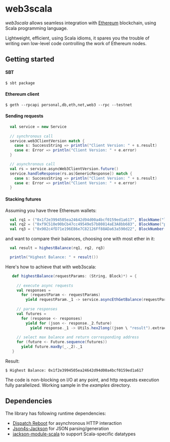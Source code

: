 # web3scala
_web3scala_ allows seamless integration with [Ethereum](https://www.ethereum.org) blockchain, using Scala programming 
language.

Lightweight, efficient, using Scala idioms, it spares you the trouble of writing own low-level code controlling the 
work of Ethereum nodes.  


## Getting started

#### SBT

    $ sbt package

#### Ethereum client

    $ geth --rpcapi personal,db,eth,net,web3 --rpc --testnet

#### Sending requests

```scala
  val service = new Service
  
  // synchronous call
  service.web3ClientVersion match {
    case s: SuccessString => println("Client Version: " + s.result)
    case e: Error => println("Client Version: " + e.error)
  }

  // asynchronous call
  val rs = service.asyncWeb3ClientVersion.future()
  service.handleResponse(rs.as[GenericResponse]) match {
    case s: SuccessString => println("Client Version: " + s.result)
    case e: Error => println("Client Version: " + e.error)
  }
```

#### Stacking futures

Assuming you have three Ethereum wallets:

```scala
  val rq1 = ("0x1f2e3994505ea24642d94d00a4bcf0159ed1a617", BlockName("latest"))
  val rq2 = ("0xf9C510e90bCb47cc49549e57b80814aE3A8bb683", BlockName("pending"))
  val rq3 = ("0x902c4fD71e196E86e7C82126Ff88ADa63a590d22", BlockNumber(1559297))
```

and want to compare their balances, choosing one with most ether in it:

```scala
  val result = highestBalance(rq1, rq2, rq3)

  println("Highest Balance: " + result())
```

Here's how to achieve that with web3scala:

```scala
   def highestBalance(requestParams: (String, Block)*) = {
     
     // execute async requests
     val responses =
       for (requestParam <- requestParams)
         yield requestParam._1 -> service.asyncEthGetBalance(requestParam._1, requestParam._2)
 
     // parse responses
     val futures =
       for (response <- responses)
         yield for (json <- response._2.future)
           yield response._1 -> Utils.hex2long((json \ "result").extract[String])
 
     // select max balance and return corresponding address
     for (future <- Future.sequence(futures))
       yield future.maxBy(_._2)._1
   }
```

Result:

    $ Highest Balance: 0x1f2e3994505ea24642d94d00a4bcf0159ed1a617

The code is non-blocking on I/O at any point, and http requests execution fully parallelized.
Working sample in the _examples_ directory.

## Dependencies

The library has following runtime dependencies:

* [Dispatch Reboot](https://dispatchhttp.org) for asynchronous HTTP interaction
* [Json4s-Jackson](http://json4s.org) for JSON parsing/generation
* [jackson-module-scala](https://github.com/FasterXML/jackson-module-scala) to support Scala-specific datatypes